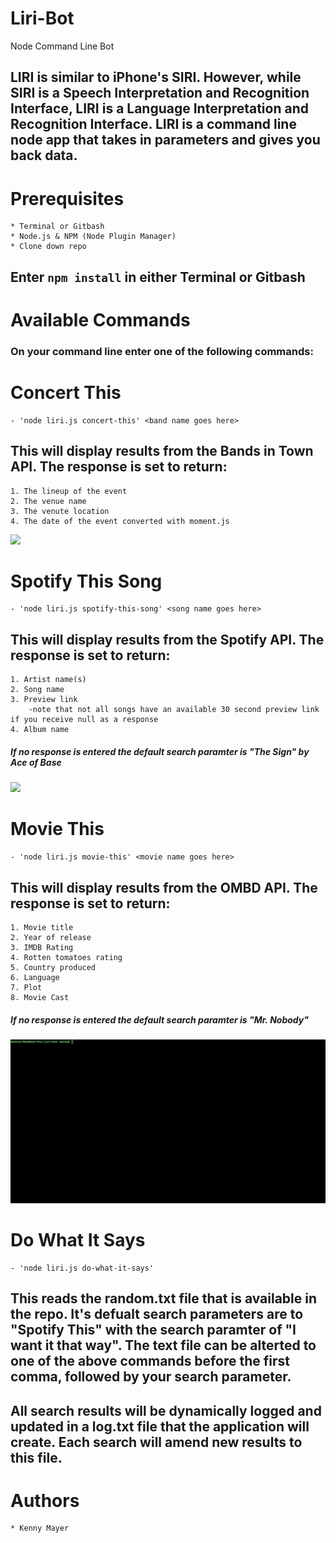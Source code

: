 # Liri-Bot
Node Command Line Bot

## LIRI is similar to iPhone's SIRI. However, while SIRI is a Speech Interpretation and Recognition Interface, LIRI is a Language Interpretation and Recognition Interface. LIRI is a command line node app that takes in parameters and gives you back data.

# Prerequisites

    * Terminal or Gitbash
    * Node.js & NPM (Node Plugin Manager)
    * Clone down repo

## Enter `npm install` in either Terminal or Gitbash

# Available Commands
### On your command line enter one of the following commands:

# Concert This

    - 'node liri.js concert-this' <band name goes here>

## This will display results from the Bands in Town API. The response is set to return:

    1. The lineup of the event
    2. The venue name
    3. The venute location
    4. The date of the event converted with moment.js

![](https://github.com/kmayer48/liri-bot/blob/master/gifs/concert-this.gif)
    
# Spotify This Song

    - 'node liri.js spotify-this-song' <song name goes here>

## This will display results from the Spotify API. The response is set to return:

    1. Artist name(s)
    2. Song name
    3. Preview link
        -note that not all songs have an available 30 second preview link if you receive null as a response
    4. Album name

##### If no response is entered the default search paramter is "The Sign" by Ace of Base

![](https://github.com/kmayer48/liri-bot/blob/master/gifs/spotify-this.gif)

# Movie This

    - 'node liri.js movie-this' <movie name goes here>

## This will display results from the OMBD API. The response is set to return:

    1. Movie title
    2. Year of release
    3. IMDB Rating
    4. Rotten tomatoes rating
    5. Country produced
    6. Language
    7. Plot
    8. Movie Cast

##### If no response is entered the default search paramter is "Mr. Nobody"

![](https://github.com/kmayer48/liri-bot/blob/master/gifs/movie-this.gif)

# Do What It Says

    - 'node liri.js do-what-it-says'

## This reads the random.txt file that is available in the repo. It's defualt search parameters are to "Spotify This" with the search paramter of "I want it that way". The text file can be alterted to one of the above commands before the first comma, followed by your search parameter. 

## All search results will be dynamically logged and updated in a log.txt file that the application will create. Each search will amend new results to this file.

# Authors

    * Kenny Mayer